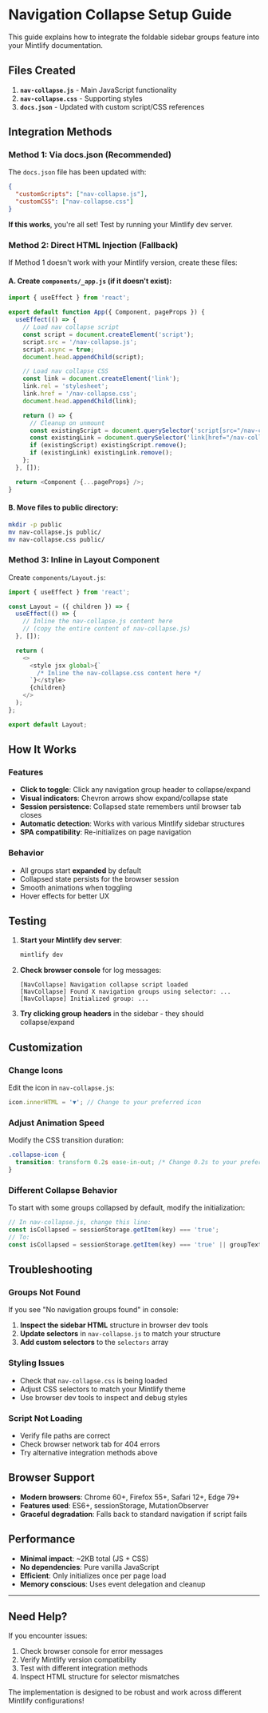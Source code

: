 # Navigation Collapse Setup Guide

This guide explains how to integrate the foldable sidebar groups feature into your Mintlify documentation.

## Files Created

1. **`nav-collapse.js`** - Main JavaScript functionality
2. **`nav-collapse.css`** - Supporting styles  
3. **`docs.json`** - Updated with custom script/CSS references

## Integration Methods

### Method 1: Via docs.json (Recommended)

The `docs.json` file has been updated with:

```json
{
  "customScripts": ["nav-collapse.js"],
  "customCSS": ["nav-collapse.css"]
}
```

**If this works**, you're all set! Test by running your Mintlify dev server.

### Method 2: Direct HTML Injection (Fallback)

If Method 1 doesn't work with your Mintlify version, create these files:

#### A. Create `components/_app.js` (if it doesn't exist):

```javascript
import { useEffect } from 'react';

export default function App({ Component, pageProps }) {
  useEffect(() => {
    // Load nav collapse script
    const script = document.createElement('script');
    script.src = '/nav-collapse.js';
    script.async = true;
    document.head.appendChild(script);

    // Load nav collapse CSS
    const link = document.createElement('link');
    link.rel = 'stylesheet';
    link.href = '/nav-collapse.css';
    document.head.appendChild(link);

    return () => {
      // Cleanup on unmount
      const existingScript = document.querySelector('script[src="/nav-collapse.js"]');
      const existingLink = document.querySelector('link[href="/nav-collapse.css"]');
      if (existingScript) existingScript.remove();
      if (existingLink) existingLink.remove();
    };
  }, []);

  return <Component {...pageProps} />;
}
```

#### B. Move files to public directory:

```bash
mkdir -p public
mv nav-collapse.js public/
mv nav-collapse.css public/
```

### Method 3: Inline in Layout Component

Create `components/Layout.js`:

```javascript
import { useEffect } from 'react';

const Layout = ({ children }) => {
  useEffect(() => {
    // Inline the nav-collapse.js content here
    // (copy the entire content of nav-collapse.js)
  }, []);

  return (
    <>
      <style jsx global>{`
        /* Inline the nav-collapse.css content here */
      `}</style>
      {children}
    </>
  );
};

export default Layout;
```

## How It Works

### Features
- **Click to toggle**: Click any navigation group header to collapse/expand
- **Visual indicators**: Chevron arrows show expand/collapse state  
- **Session persistence**: Collapsed state remembers until browser tab closes
- **Automatic detection**: Works with various Mintlify sidebar structures
- **SPA compatibility**: Re-initializes on page navigation

### Behavior
- All groups start **expanded** by default
- Collapsed state persists for the browser session
- Smooth animations when toggling
- Hover effects for better UX

## Testing

1. **Start your Mintlify dev server**:
   ```bash
   mintlify dev
   ```

2. **Check browser console** for log messages:
   ```
   [NavCollapse] Navigation collapse script loaded
   [NavCollapse] Found X navigation groups using selector: ...
   [NavCollapse] Initialized group: ...
   ```

3. **Try clicking group headers** in the sidebar - they should collapse/expand

## Customization

### Change Icons
Edit the icon in `nav-collapse.js`:
```javascript
icon.innerHTML = '▼'; // Change to your preferred icon
```

### Adjust Animation Speed
Modify the CSS transition duration:
```css
.collapse-icon {
  transition: transform 0.2s ease-in-out; /* Change 0.2s to your preference */
}
```

### Different Collapse Behavior
To start with some groups collapsed by default, modify the initialization:
```javascript
// In nav-collapse.js, change this line:
const isCollapsed = sessionStorage.getItem(key) === 'true';
// To:
const isCollapsed = sessionStorage.getItem(key) === 'true' || groupText.includes('advanced');
```

## Troubleshooting

### Groups Not Found
If you see "No navigation groups found" in console:

1. **Inspect the sidebar HTML** structure in browser dev tools
2. **Update selectors** in `nav-collapse.js` to match your structure
3. **Add custom selectors** to the `selectors` array

### Styling Issues
- Check that `nav-collapse.css` is being loaded
- Adjust CSS selectors to match your Mintlify theme
- Use browser dev tools to inspect and debug styles

### Script Not Loading
- Verify file paths are correct
- Check browser network tab for 404 errors
- Try alternative integration methods above

## Browser Support

- **Modern browsers**: Chrome 60+, Firefox 55+, Safari 12+, Edge 79+
- **Features used**: ES6+, sessionStorage, MutationObserver
- **Graceful degradation**: Falls back to standard navigation if script fails

## Performance

- **Minimal impact**: ~2KB total (JS + CSS)
- **No dependencies**: Pure vanilla JavaScript
- **Efficient**: Only initializes once per page load
- **Memory conscious**: Uses event delegation and cleanup

---

## Need Help?

If you encounter issues:

1. Check browser console for error messages
2. Verify Mintlify version compatibility  
3. Test with different integration methods
4. Inspect HTML structure for selector mismatches

The implementation is designed to be robust and work across different Mintlify configurations! 